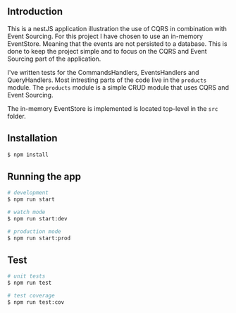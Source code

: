 ## Introduction

This is a nestJS application illustration the use of CQRS in combination with Event Sourcing. For this project
I have chosen to use an in-memory EventStore. Meaning that the events are not persisted to a database. This is
done to keep the project simple and to focus on the CQRS and Event Sourcing part of the application.

I've written tests for the CommandsHandlers, EventsHandlers and QueryHandlers. Most intresting parts of the code
live in the `products` module. The `products` module is a simple CRUD module that uses CQRS and Event Sourcing.

The in-memory EventStore is implemented is located top-level in the `src` folder. 

## Installation

```bash
$ npm install
```

## Running the app

```bash
# development
$ npm run start

# watch mode
$ npm run start:dev

# production mode
$ npm run start:prod
```

## Test

```bash
# unit tests
$ npm run test

# test coverage
$ npm run test:cov
```